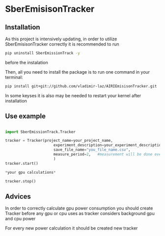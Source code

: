 # SberEmisisonTracker

##  Installation
As this project is intensively updating, in order to utilize SberEmisisonTracker correctly it is recommended to run 
```bash
pip uninstall SberEmissionTrack -y
```
before the instalation

Then, all you need to install the package is to run one command in your terminal:
```bash
pip install git+git://github.com/vladimir-laz/AIRIEmisisonTracker.git
```
In some keyses it is also may be needed to restart your kernel after installation
## Use example

```python

import SberEmissionTrack.Tracker

tracker = Tracker(project_name=your_project_name,
                      experiment_description=your_experiment_description,
                      save_file_name="you_file_name.csv",
                      measure_period=2,   #measurement will be done every 2 seconds
                      )
tracker.start()

*your gpu calculations*

tracker.stop()
```

## Advices
In order to correctly calculate gpu power consumption you should create Tracker before any gpu or cpu uses as tracker considers background gpu and cpu power

For every new power calculation it should be created new tracker